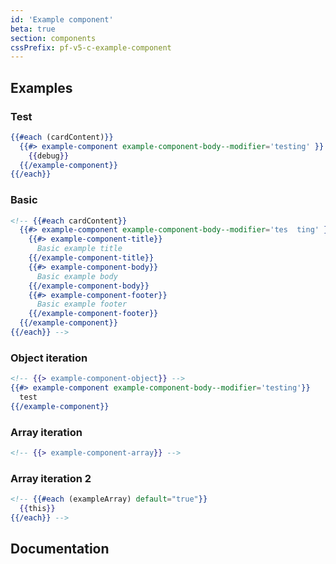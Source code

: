 ```yaml
---
id: 'Example component'
beta: true
section: components
cssPrefix: pf-v5-c-example-component
---
```


## Examples
### Test
```hbs
{{#each (cardContent)}}
  {{#> example-component example-component-body--modifier='testing' }}
    {{debug}}
  {{/example-component}}
{{/each}}

```

### Basic
```hbs
<!-- {{#each cardContent}}
  {{#> example-component example-component-body--modifier='tes  ting' }}
    {{#> example-component-title}}
      Basic example title
    {{/example-component-title}}
    {{#> example-component-body}}
      Basic example body
    {{/example-component-body}}
    {{#> example-component-footer}}
      Basic example footer
    {{/example-component-footer}}
  {{/example-component}}
{{/each}} -->
```
### Object iteration
```hbs
<!-- {{> example-component-object}} -->
{{#> example-component example-component-body--modifier='testing'}}
  test
{{/example-component}}
```

### Array iteration
```hbs
<!-- {{> example-component-array}} -->
```

### Array iteration 2
```hbs
<!-- {{#each (exampleArray) default="true"}}
  {{this}}
{{/each}} -->
```


## Documentation
